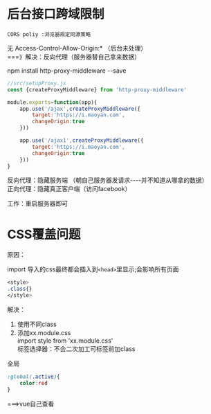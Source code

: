 # 后台接口跨域限制 
    CORS poliy :浏览器规定同源策略 


无 Access-Control-Allow-Origin:* （后台未处理）   
===》解决：反向代理（服务器替自己拿来数据） 

npm install http-proxy-middleware  --save 
```javascript
//src/setupProxy.js 
const {createProxyMiddleware} from 'http-proxy-middleware' 

module.exports=function(app){ 
    app.use('/ajax',createProxyMiddleware({    
        target:'https://i.maoyan.com',
        changeOrigin:true
    })) 

    app.use('/ajax1',createProxyMiddleware({
        target:'https://i.maoyan.com', 
        changeOrigin:true 
    })) 
} 
```

反向代理：隐藏服务端 （朝自己服务器发请求----并不知道从哪拿的数据）   
正向代理：隐藏真正客户端（访问facebook） 

工作：重启服务器即可 

# CSS覆盖问题 

原因： 

import 导入的css最终都会插入到`<head>`里显示;会影响所有页面 
```css
<style> 
.class{} 
</style> 
```
解决：
1. 使用不同class 
2. 添加xx.module.css         
    import style from 'xx.module.css'  
    标签选择器：不会二次加工可标签前加class 

全局 
```css
:global(.active){ 
    color:red 
} 
```

===>vue自己查看 

 

 

 